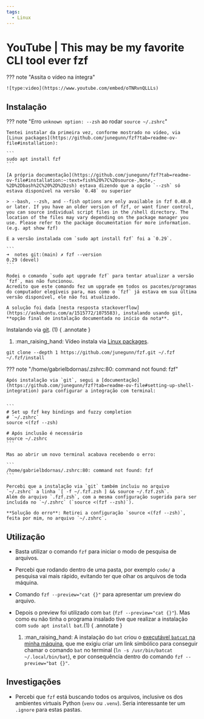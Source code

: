 ```yaml
---
tags:
  - Linux
---
```


# YouTube | This may be my favorite CLI tool ever fzf

??? note "Assita o vídeo na íntegra"

    ![type:video](https://www.youtube.com/embed/oTNRvnQLLLs)

## Instalação

??? note "Erro `unknown option: --zsh` ao rodar `source ~/.zshrc`"

    Tentei instalar da primeira vez, conforme mostrado no vídeo, via [Linux packages](https://github.com/junegunn/fzf?tab=readme-ov-file#installation):

    ```
    sudo apt install fzf
    ```

    [A própria documentação](https://github.com/junegunn/fzf?tab=readme-ov-file#installation:~:text=fish%20%7C%20source-,Note,-%2D%2Dbash%2C%20%2D%2Dzsh) estava dizendo que a opção `--zsh` só estava disponível na versão `0.48` ou superior

    > --bash, --zsh, and --fish options are only available in fzf 0.48.0 or later. If you have an older version of fzf, or want finer control, you can source individual script files in the /shell directory. The location of the files may vary depending on the package manager you use. Please refer to the package documentation for more information. (e.g. apt show fzf)

    E a versão instalada com `sudo apt install fzf` foi a `0.29`.

    ```
    ➜  notes git:(main) ✗ fzf --version
    0.29 (devel)
    ```

    Rodei o comando `sudo apt upgrade fzf` para tentar atualizar a versão `fzf`, mas não funcionou.
    Acredito que este comando fez um upgrade em todos os pacotes/programas do computador elegíveis para, mas como o `fzf` já estava em sua última versão disponível, ele não foi atualizado.

    A solução foi dada [nesta resposta stackoverflow](https://askubuntu.com/a/1515772/1075583), instalando usando git, **opção final de instalação documentada no início da nota**.

Instalando via [git](https://github.com/junegunn/fzf?tab=readme-ov-file#using-git). (1)
{ .annotate }

1. :man_raising_hand: Vídeo instala via [Linux packages](https://github.com/junegunn/fzf?tab=readme-ov-file#installation).

```
git clone --depth 1 https://github.com/junegunn/fzf.git ~/.fzf
~/.fzf/install
```

??? note "/home/gabrielbdornas/.zshrc:80: command not found: fzf"

    Após instalação via `git`, segui a [documentação](https://github.com/junegunn/fzf?tab=readme-ov-file#setting-up-shell-integration) para configurar a integração com terminal:


    ```
    # Set up fzf key bindings and fuzzy completion
    # `~/.zshrc`
    source <(fzf --zsh)

    # Após inclusão é necessário
    source ~/.zshrc
    ```

    Mas ao abrir um novo terminal acabava recebendo o erro:

    ```
    /home/gabrielbdornas/.zshrc:80: command not found: fzf
    ```

    Percebi que a instalação via `git` também incluiu no arquivo `~/.zshrc` a linha `[ -f ~/.fzf.zsh ] && source ~/.fzf.zsh`.
    Além do arquivo `.fzf.zsh`, com a mesma configuração sugerida para ser incluída no `~/.zshrc` (`source <(fzf --zsh)`).

    **Solução do erro**: Retirei a configuração `source <(fzf --zsh)`, feita por mim, no arquivo `~/.zshrc`.

## Utilização

- Basta utilizar o comando `fzf` para iniciar o modo de pesquisa de arquivos.
- Percebi que rodando dentro de uma pasta, por exemplo `code/` a pesquisa vai mais rápido, evitando ter que olhar os arquivos de toda máquina.
- Comando `fzf --preview="cat {}"` para apresentar um preview do arquivo.
- Depois o preview foi utilizado com `bat` (`fzf --preview="cat {}"`).
Mas como eu não tinha o programa insalado tive que realizar a instalação com `sudo apt install bat`.(1)
{ .annotate }

    1. :man_raising_hand: A instalação do `bat` criou o [executável `batcat` na minha máquina](https://github.com/sharkdp/bat/issues/1420#issuecomment-737058971), que me exigiu criar um link simbólico para conseguir chamar o comando `bat` no terminal (`ln -s /usr/bin/batcat ~/.local/bin/bat`), e por consequência dentro do comando `fzf --preview="bat {}"`.


## Investigações

- Percebi que `fzf` está buscando todos os arquivos, inclusive os dos ambientes virtuais Python (`venv` ou `.venv`).
Seria interessante ter um `.ignore` para estas pastas.
